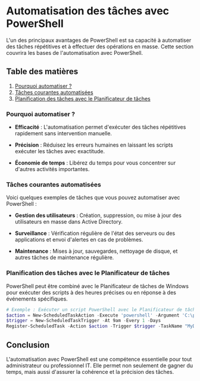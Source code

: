 # Automatisation des tâches avec PowerShell

L'un des principaux avantages de PowerShell est sa capacité à automatiser des tâches répétitives et à effectuer des opérations en masse. Cette section couvrira les bases de l'automatisation avec PowerShell.

## Table des matières

1. [Pourquoi automatiser ?](#pourquoi-automatiser)
2. [Tâches courantes automatisées](#tâches-courantes-automatisées)
3. [Planification des tâches avec le Planificateur de tâches](#planification-des-tâches-avec-le-planificateur-de-tâches)

### Pourquoi automatiser ?

- **Efficacité** : L'automatisation permet d'exécuter des tâches répétitives rapidement sans intervention manuelle.
  
- **Précision** : Réduisez les erreurs humaines en laissant les scripts exécuter les tâches avec exactitude.

- **Économie de temps** : Libérez du temps pour vous concentrer sur d'autres activités importantes.

### Tâches courantes automatisées

Voici quelques exemples de tâches que vous pouvez automatiser avec PowerShell :

- **Gestion des utilisateurs** : Création, suppression, ou mise à jour des utilisateurs en masse dans Active Directory.

- **Surveillance** : Vérification régulière de l'état des serveurs ou des applications et envoi d'alertes en cas de problèmes.

- **Maintenance** : Mises à jour, sauvegardes, nettoyage de disque, et autres tâches de maintenance régulière.

### Planification des tâches avec le Planificateur de tâches

PowerShell peut être combiné avec le Planificateur de tâches de Windows pour exécuter des scripts à des heures précises ou en réponse à des événements spécifiques.

```powershell
# Exemple : Exécuter un script PowerShell avec le Planificateur de tâches
$action = New-ScheduledTaskAction -Execute 'powershell' -Argument 'C:\path_to_script\script.ps1'
$trigger = New-ScheduledTaskTrigger -At 9am -Every 1 -Days
Register-ScheduledTask -Action $action -Trigger $trigger -TaskName "MyDailyScript" -Description "Script exécuté quotidiennement à 9 heures"
```

## Conclusion

L'automatisation avec PowerShell est une compétence essentielle pour tout administrateur ou professionnel IT. Elle permet non seulement de gagner du temps, mais aussi d'assurer la cohérence et la précision des tâches.
